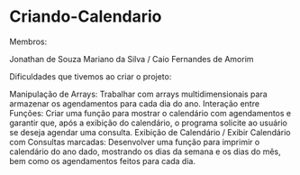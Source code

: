# Criando-Calendario

Membros: 

Jonathan de Souza Mariano da Silva / Caio Fernandes de Amorim

Dificuldades que tivemos ao criar o projeto:

Manipulação de Arrays: Trabalhar com arrays multidimensionais para armazenar os agendamentos para cada dia do ano.
Interação entre Funções: Criar uma função para mostrar o calendário com agendamentos e garantir que, após a exibição do calendário, o programa solicite ao usuário se deseja agendar uma consulta.
Exibição de Calendário / Exibir Calendário com Consultas marcadas: Desenvolver uma função para imprimir o calendário do ano dado, mostrando os dias da semana e os dias do mês, bem como os agendamentos feitos para cada dia.
